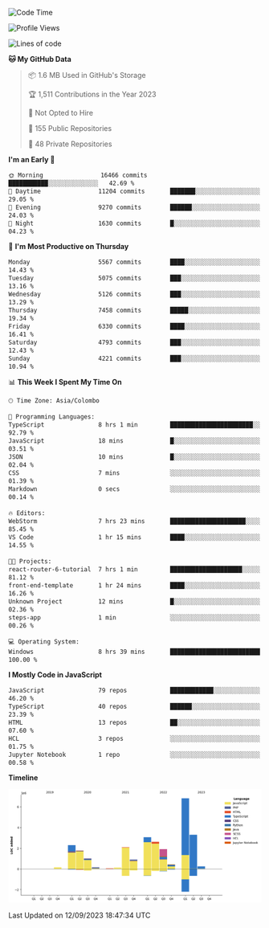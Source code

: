 
<!--START_SECTION:waka-->
![Code Time](http://img.shields.io/badge/Code%20Time-1%2C187%20hrs%206%20mins-blue)

![Profile Views](http://img.shields.io/badge/Profile%20Views-0-blue)

![Lines of code](https://img.shields.io/badge/From%20Hello%20World%20I%27ve%20Written-26.8%20million%20lines%20of%20code-blue)

**🐱 My GitHub Data** 

> 📦 1.6 MB Used in GitHub's Storage 
 > 
> 🏆 1,511 Contributions in the Year 2023
 > 
> 🚫 Not Opted to Hire
 > 
> 📜 155 Public Repositories 
 > 
> 🔑 48 Private Repositories 
 > 
**I'm an Early 🐤** 

```text
🌞 Morning                16466 commits       ███████████░░░░░░░░░░░░░░   42.69 % 
🌆 Daytime                11204 commits       ███████░░░░░░░░░░░░░░░░░░   29.05 % 
🌃 Evening                9270 commits        ██████░░░░░░░░░░░░░░░░░░░   24.03 % 
🌙 Night                  1630 commits        █░░░░░░░░░░░░░░░░░░░░░░░░   04.23 % 
```
📅 **I'm Most Productive on Thursday** 

```text
Monday                   5567 commits        ████░░░░░░░░░░░░░░░░░░░░░   14.43 % 
Tuesday                  5075 commits        ███░░░░░░░░░░░░░░░░░░░░░░   13.16 % 
Wednesday                5126 commits        ███░░░░░░░░░░░░░░░░░░░░░░   13.29 % 
Thursday                 7458 commits        █████░░░░░░░░░░░░░░░░░░░░   19.34 % 
Friday                   6330 commits        ████░░░░░░░░░░░░░░░░░░░░░   16.41 % 
Saturday                 4793 commits        ███░░░░░░░░░░░░░░░░░░░░░░   12.43 % 
Sunday                   4221 commits        ███░░░░░░░░░░░░░░░░░░░░░░   10.94 % 
```


📊 **This Week I Spent My Time On** 

```text
🕑︎ Time Zone: Asia/Colombo

💬 Programming Languages: 
TypeScript               8 hrs 1 min         ███████████████████████░░   92.79 % 
JavaScript               18 mins             █░░░░░░░░░░░░░░░░░░░░░░░░   03.51 % 
JSON                     10 mins             █░░░░░░░░░░░░░░░░░░░░░░░░   02.04 % 
CSS                      7 mins              ░░░░░░░░░░░░░░░░░░░░░░░░░   01.39 % 
Markdown                 0 secs              ░░░░░░░░░░░░░░░░░░░░░░░░░   00.14 % 

🔥 Editors: 
WebStorm                 7 hrs 23 mins       █████████████████████░░░░   85.45 % 
VS Code                  1 hr 15 mins        ████░░░░░░░░░░░░░░░░░░░░░   14.55 % 

🐱‍💻 Projects: 
react-router-6-tutorial  7 hrs 1 min         ████████████████████░░░░░   81.12 % 
front-end-template       1 hr 24 mins        ████░░░░░░░░░░░░░░░░░░░░░   16.26 % 
Unknown Project          12 mins             █░░░░░░░░░░░░░░░░░░░░░░░░   02.36 % 
steps-app                1 min               ░░░░░░░░░░░░░░░░░░░░░░░░░   00.26 % 

💻 Operating System: 
Windows                  8 hrs 39 mins       █████████████████████████   100.00 % 
```

**I Mostly Code in JavaScript** 

```text
JavaScript               79 repos            ████████████░░░░░░░░░░░░░   46.20 % 
TypeScript               40 repos            ██████░░░░░░░░░░░░░░░░░░░   23.39 % 
HTML                     13 repos            ██░░░░░░░░░░░░░░░░░░░░░░░   07.60 % 
HCL                      3 repos             ░░░░░░░░░░░░░░░░░░░░░░░░░   01.75 % 
Jupyter Notebook         1 repo              ░░░░░░░░░░░░░░░░░░░░░░░░░   00.58 % 
```



**Timeline**

![Lines of Code chart](https://raw.githubusercontent.com/ccweerasinghe1994/ccweerasinghe1994/master/assets/bar_graph.png)


 Last Updated on 12/09/2023 18:47:34 UTC
<!--END_SECTION:waka-->
